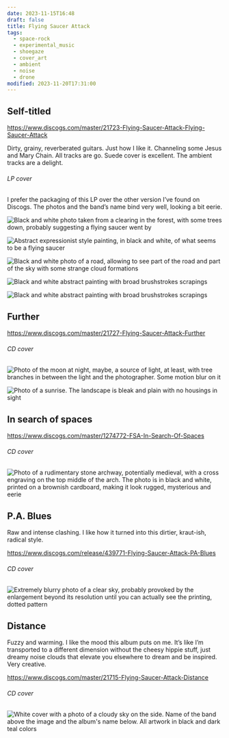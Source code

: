 ```yaml
---
date: 2023-11-15T16:48
draft: false
title: Flying Saucer Attack
tags:
  - space-rock
  - experimental_music
  - shoegaze
  - cover_art
  - ambient
  - noise
  - drone
modified: 2023-11-20T17:31:00
---
```

## Self-titled

https://www.discogs.com/master/21723-Flying-Saucer-Attack-Flying-Saucer-Attack

Dirty, grainy, reverberated guitars. Just how I like it. Channeling some Jesus and Mary Chain. All tracks are go. Suede cover is excellent. The ambient tracks are a delight.

###### LP cover

I prefer the packaging of this LP over the other version I’ve found on Discogs. The photos and the band’s name bind very well, looking a bit eerie.

![Black and white photo taken from a clearing in the forest, with some trees down, probably suggesting a flying saucer went by](../attachment/image/flying_saucer_attack-1700067242780.jpeg)

![Abstract expressionist style painting, in black and white, of what seems to be a flying saucer](../attachment/image/flying_saucer_attack-1700067475635.jpeg)

![Black and white photo of a road, allowing to see part of the road and part of the sky with some strange cloud formations](../attachment/image/flying_saucer_attack-1700067487887.jpeg)

![Black and white abstract painting with broad brushstrokes scrapings](../attachment/image/flying_saucer_attack-1700067503276.jpeg)

![Black and white abstract painting with broad brushstrokes scrapings](../attachment/image/flying_saucer_attack-1700067512893.jpeg)

## Further

https://www.discogs.com/master/21727-Flying-Saucer-Attack-Further

###### CD cover

![Photo of the moon at night, maybe, a source of light, at least, with tree branches in between the light and the photographer. Some motion blur on it](../attachment/image/flying_saucer_attack-1700128147158.jpeg)

![Photo of a sunrise. The landscape is bleak and plain with no housings in sight](../attachment/image/flying_saucer_attack-1700128136964.jpeg)

## In search of spaces

https://www.discogs.com/master/1274772-FSA-In-Search-Of-Spaces
###### CD cover

![Photo of a rudimentary stone archway, potentially medieval, with a cross engraving on the top middle of the arch. The photo is in black and white, printed on a brownish cardboard, making it look rugged, mysterious and eerie](../attachment/image/flying_saucer_attack-1700153261777.jpeg)

## P.A. Blues

Raw and intense clashing. I like how it turned into this dirtier, kraut-ish, radical style.

https://www.discogs.com/release/439771-Flying-Saucer-Attack-PA-Blues

###### CD cover

![Extremely blurry photo of a clear sky, probably provoked by the enlargement beyond its resolution until you can actually see the printing, dotted pattern](../attachment/vsc-paste/flying_saucer_attack-231120155206.png)

## Distance

Fuzzy and warming. I like the mood this album puts on me. It’s like I’m transported to a different dimension without the cheesy hippie stuff, just dreamy noise clouds that elevate you elsewhere to dream and be inspired. Very creative.

https://www.discogs.com/master/21715-Flying-Saucer-Attack-Distance

###### CD cover

![White cover with a photo of a cloudy sky on the side. Name of the band above the image and the album's name below. All artwork in black and dark teal colors](../attachment/vsc-paste/flying_saucer_attack-231120172736.png)